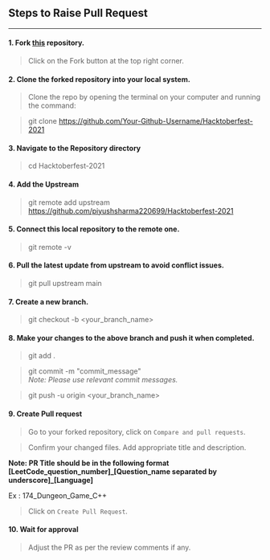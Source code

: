 
Steps to Raise Pull Request
---

--- 

#### 1. Fork [this](https://github.com/piyushsharma220699/Hacktoberfest-2021) repository.
> Click on the Fork button at the top right corner.
#### 2. Clone the forked repository into your local system.
> Clone the repo by opening the terminal on your computer and running the command: 

> git clone https://github.com/Your-Github-Username/Hacktoberfest-2021

#### 3. Navigate to the Repository directory
> cd Hacktoberfest-2021

#### 4. Add the Upstream
> git remote add upstream https://github.com/piyushsharma220699/Hacktoberfest-2021

#### 5. Connect this local repository to the remote one.
> git remote -v

#### 6. Pull the latest update from upstream to avoid conflict issues.
> git pull upstream main

#### 7. Create a new branch.
> git checkout -b <your_branch_name>

#### 8. Make your changes to the above branch and push it when completed.
> git add .

> git commit -m "commit_message"    
*Note: Please use relevant commit messages.*

> git push -u origin <your_branch_name> 

#### 9. Create Pull request
> Go to your forked repository, click on `Compare and pull requests`.

> Confirm your changed files. Add appropriate title and description.

**Note: PR Title should be in the following format [LeetCode_question_number]\_[Question_name separated by underscore]_[Language]**

Ex : 174_Dungeon_Game_C++
 
> Click on `Create Pull Request`.

#### 10. Wait for approval
> Adjust the PR as per the review comments if any.
